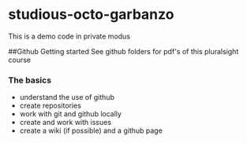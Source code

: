 # studious-octo-garbanzo
This is a demo code in private modus

##Github Getting started
See github folders for pdf's of this pluralsight course

### The basics
- understand the use of github
- create repositories
- work with git and github locally
- create and work with issues
- create a wiki (if possible) and a github page
